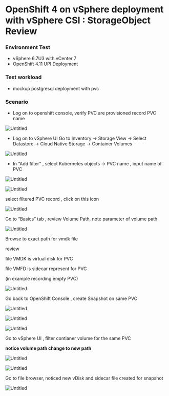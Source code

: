 # OpenShift 4 on vSphere deployment with vSphere CSI : StorageObject Review

### Environment **Test**

- vSphere 6.7U3 with vCenter 7
- OpenShift 4.11 UPI Deployment

### Test workload

- mockup postgresql deployment with pvc

### Scenario

- Log on to openshift console, verify PVC are provisioned 
record PVC name

![Untitled](OpenShift%204%20on%20vSphere%20deployment%20with%20vSphere%20CSI%204a20806eaade4e9882cc4bb5699c52ac/Untitled.png)

- Log on to vSphere UI 
Go to Inventory → Storage View → Select Datastore → Cloud Native Storage → Container Volumes

![Untitled](OpenShift%204%20on%20vSphere%20deployment%20with%20vSphere%20CSI%204a20806eaade4e9882cc4bb5699c52ac/Untitled%201.png)

- In “Add filter” , select Kubernetes objects → PVC name , input name of PVC

![Untitled](OpenShift%204%20on%20vSphere%20deployment%20with%20vSphere%20CSI%204a20806eaade4e9882cc4bb5699c52ac/Untitled%202.png)

![Untitled](OpenShift%204%20on%20vSphere%20deployment%20with%20vSphere%20CSI%204a20806eaade4e9882cc4bb5699c52ac/Untitled%203.png)

select filtered PVC record , click on this icon

![Untitled](OpenShift%204%20on%20vSphere%20deployment%20with%20vSphere%20CSI%204a20806eaade4e9882cc4bb5699c52ac/Untitled%204.png)

Go to “Basics” tab , review Volume Path, note parameter of volume path

![Untitled](OpenShift%204%20on%20vSphere%20deployment%20with%20vSphere%20CSI%204a20806eaade4e9882cc4bb5699c52ac/Untitled%205.png)

Browse to exact path for vmdk file

review 

file VMDK is virtual disk for PVC

file VMFD is sidecar represent for PVC

(in example recording empty PVC)

![Untitled](OpenShift%204%20on%20vSphere%20deployment%20with%20vSphere%20CSI%204a20806eaade4e9882cc4bb5699c52ac/Untitled%206.png)

Go back to OpenShift Console , create Snapshot on same PVC

![Untitled](OpenShift%204%20on%20vSphere%20deployment%20with%20vSphere%20CSI%204a20806eaade4e9882cc4bb5699c52ac/Untitled%207.png)

![Untitled](OpenShift%204%20on%20vSphere%20deployment%20with%20vSphere%20CSI%204a20806eaade4e9882cc4bb5699c52ac/Untitled%208.png)

![Untitled](OpenShift%204%20on%20vSphere%20deployment%20with%20vSphere%20CSI%204a20806eaade4e9882cc4bb5699c52ac/Untitled%209.png)

Go to vSphere UI , filter contianer volume for the same PVC

**notice volume path change to new path**

![Untitled](OpenShift%204%20on%20vSphere%20deployment%20with%20vSphere%20CSI%204a20806eaade4e9882cc4bb5699c52ac/Untitled%2010.png)

![Untitled](OpenShift%204%20on%20vSphere%20deployment%20with%20vSphere%20CSI%204a20806eaade4e9882cc4bb5699c52ac/Untitled%2011.png)

Go to file browser, noticed new vDisk and sidecar file created for snapshot

![Untitled](OpenShift%204%20on%20vSphere%20deployment%20with%20vSphere%20CSI%204a20806eaade4e9882cc4bb5699c52ac/Untitled%2012.png)